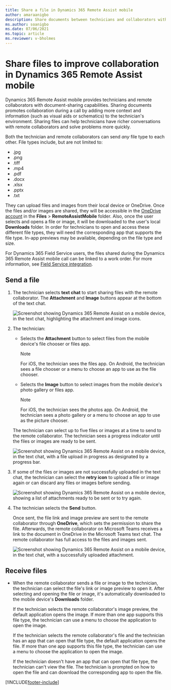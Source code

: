 ```yaml
---
title: Share a file in Dynamics 365 Remote Assist mobile
author: amaraanigbo
description: Share documents between technicians and collaborators with the Dynamics 365 Remote Assist mobile app.
ms.author: soanigbo
ms.date: 07/06/2021
ms.topic: article
ms.reviewer: v-bholmes
---
```


# Share files to improve collaboration in Dynamics 365 Remote Assist mobile

Dynamics 365 Remote Assist mobile provides technicians and remote collaborators with document-sharing capabilities. Sharing documents promotes collaboration during a call by adding more context and information (such as visual aids or schematics) to the technician's environment. Sharing files can help technicians have richer conversations with remote collaborators and solve problems more quickly.  
 
Both the technician and remote collaborators can send *any* file type to each other. File types include, but are not limited to: 

- .jpg 
- .png 
- .tiff 
- .mp4 
- .pdf 
- .docx 
- .xlsx 
- .pptx
- .txt 
 
They can upload files and images from their local device or OneDrive. Once the files and/or images are shared, they will be accessible in the [OneDrive account](https://onedrive.live.com/about/signin/) in the **Files** > **RemoteAssistMobile** folder. Also, once the user selects and opens a file or image, it will be downloaded to the user's local **Downloads** folder. In order for technicians to open and access these different file types, they will need the corresponding app that supports the file type. In-app previews may be available, depending on the file type and size.

For Dynamics 365 Field Service users, the files shared during the Dynamics 365 Remote Assist mobile call can be linked to a work order. For more information, see [Field Service integration](./fs-integration.md).

## Send a file 

1. The technician selects **text chat** to start sharing files with the remote collaborator. The **Attachment** and **Image** buttons appear at the bottom of the text chat.

   ![Screenshot showing Dynamics 365 Remote Assist on a mobile device, in the text chat, highlighting the attachment and image icons.](./media/filesicons.PNG)

2. The technician:

    - Selects the **Attachment** button to select files from the mobile device's file chooser or files app. 

       > [!Note]
       > For iOS, the technician sees the files app. On Android, the technician sees a file chooser or a menu to choose an app to use as the file chooser.

    - Selects the **Image** button to select images from the mobile device's photo gallery or files app. 
   
       > [!Note] 
       > For iOS, the technician sees the photos app. On Android, the technician sees a photo gallery or a menu to choose an app to use as the picture chooser.

   The technician can select up to five files or images at a time to send to the remote collaborator. The technician sees a progress indicator until the files or images are ready to be sent.

   ![Screenshot showing Dynamics 365 Remote Assist on a mobile device, in the text chat, with a file upload in progress as designated by a progress bar.](./media/files_progress.PNG "Upload")

3. If some of the files or images are not successfully uploaded in the text chat, the technician can select the **retry icon** to upload a file or image again or can discard any files or images before sending. 

   ![Screenshot showing Dynamics 365 Remote Assist on a mobile device, showing a list of attachments ready to be sent or to try again.](./media/files_fail.PNG "Retry")

5. The technician selects the **Send** button.

    Once sent, the file link and image preview are sent to the remote collaborator through **OneDrive**, which sets the permission to share the file. Afterwards, the remote collaborator on Microsoft Teams receives a link to the document in OneDrive in the Microsoft Teams text chat. The remote collaborator has full access to the files and images sent. 

   ![Screenshot showing Dynamics 365 Remote Assist on a mobile device, in the text chat, with a successfully uploaded attachment.](./media/files_view.PNG)

## Receive files 

- When the remote collaborator sends a file or image to the technician, the technician can select the file's link or image preview to open it. After selecting and opening the file or image, it's automatically downloaded to the mobile device's **Downloads** folder. 

   If the technician selects the remote collaborator's image preview, the default application opens the image. If more than one app supports this file type, the technician can use a menu to choose the application to open the image. 

   If the technician selects the remote collaborator's file and the technician has an app that can open that file type, the default application opens the file. If more than one app supports this file type, the technician can use a menu to choose the application to open the image. 
 
   If the technician doesn't have an app that can open that file type, the technician can't view the file. The technician is prompted on how to open the file and can download the corresponding app to open the file.


[!INCLUDE[footer-include](../../includes/footer-banner.md)]

